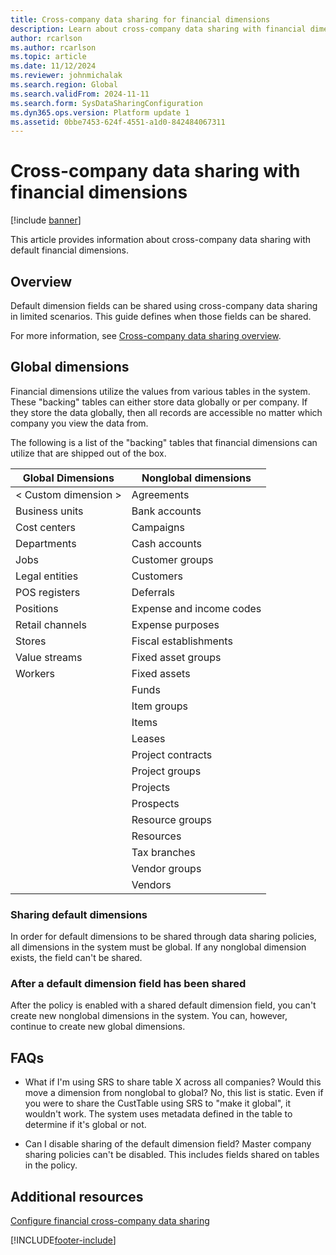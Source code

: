 ```yaml
---
title: Cross-company data sharing for financial dimensions
description: Learn about cross-company data sharing with financial dimensions.
author: rcarlson
ms.author: rcarlson
ms.topic: article
ms.date: 11/12/2024
ms.reviewer: johnmichalak
ms.search.region: Global
ms.search.validFrom: 2024-11-11
ms.search.form: SysDataSharingConfiguration
ms.dyn365.ops.version: Platform update 1
ms.assetid: 0bbe7453-624f-4551-a1d0-842484067311
---
```


# Cross-company data sharing with financial dimensions

[!include [banner](../includes/banner.md)]

This article provides information about cross-company data sharing with default financial dimensions.  

## Overview

Default dimension fields can be shared using cross-company data sharing in limited scenarios. This guide defines when those fields can be shared.

For more information, see [Cross-company data sharing overview](srs-overview.md).

## Global dimensions

Financial dimensions utilize the values from various tables in the system. These \"backing\" tables can either store data globally or per company. If they store the data globally, then all records are
accessible no matter which company you view the data from.

The following is a list of the \"backing\" tables that financial dimensions can utilize that are shipped out of the box.

  |Global Dimensions       | Nonglobal dimensions |
  |------------------------| ----------------------|
  | \< Custom dimension \> | Agreements            |
  | Business units         | Bank accounts         |
  | Cost centers           | Campaigns             |
  | Departments            | Cash accounts         |
  | Jobs                   | Customer groups       |
  | Legal entities         | Customers             |
  | POS registers          | Deferrals             |
  | Positions              | Expense and income codes |
  | Retail channels        | Expense purposes |
  | Stores                 | Fiscal establishments |
  | Value streams          | Fixed asset groups    |
  | Workers                | Fixed assets          |
  |                        | Funds                 |
  |                        | Item groups           |
  |                        | Items                 |
  |                        | Leases                |
  |                        | Project contracts     |
  |                        | Project groups        |
  |                        | Projects              |
  |                        | Prospects             |
  |                        | Resource groups       |
  |                        | Resources             |
  |                        | Tax branches          |
  |                        | Vendor groups         |
  |                        | Vendors               |

### Sharing default dimensions

In order for default dimensions to be shared through data sharing policies, all dimensions in the system must be global. If any nonglobal dimension exists, the field can't be shared.

### After a default dimension field has been shared

After the policy is enabled with a shared default dimension field, you can't create new nonglobal dimensions in the system. You can, however, continue to create new global dimensions.

## FAQs

 - What if I'm using SRS to share table X across all companies? Would this move a dimension from nonglobal to global?
No, this list is static. Even if you were to share the CustTable using SRS to \"make it global\", it wouldn\'t work. The system uses metadata defined in the table to determine if it's global or not.

 - Can I disable sharing of the default dimension field?
Master company sharing policies can't be disabled. This includes fields shared on tables in the policy.

## Additional resources

[Configure financial cross-company data sharing](../data-entities/tasks/configure-financial-cross-company-data-sharing.md)





[!INCLUDE[footer-include](../../../includes/footer-banner.md)]

